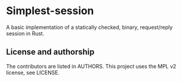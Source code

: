 # Simplest-session

A basic implementation of a statically checked, binary, request/reply session in Rust.

## License and authorship

The contributors are listed in AUTHORS. This project uses the MPL v2 license, see LICENSE.